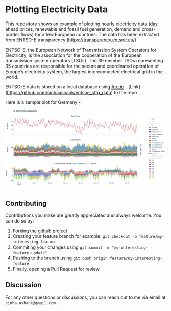# Plotting Electricity Data

This repository shows an example of plotting hourly electricity data (day ahead prices, renewable and fossil fuel generation, demand and cross-border flows) for a few European countries. The data has been extracted from ENTSO-E transparency (https://transparency.entsoe.eu/)

ENTSO-E, the European Network of Transmission System Operators for Electricity, is the association for the cooperation of the European transmission system operators (TSOs). The 39 member TSOs representing 35 countries are responsible for the secure and coordinated operation of Europe’s electricity system, the largest interconnected electrical grid in the world.

ENTSO-E data is stored on a local database using [Arctic](https://pypi.org/project/arctic/) - [Link] (https://github.com/sinhaashank/entsoe_sftp_data) to the repo

Here is a sample plot for Germany - 

![sample](sample.png)


## Contributing

Contributions you make are greatly appreciated and always welcome. You can do so by:

1) Forking the github project
2) Creating your feature branch for example: `git checkout -b feature/my-interesting-feature`
3) Commiting your changes using `git commit -m "my-interesting-feature-update"`
4) Pushing to the branch using `git push origin feature/my-interesting-feature`
5) Finally, opening a Pull Request for review


## Discussion

For any other questions or discussions, you can reach out to me via email at `sinha.ashank@gmail.com`.
